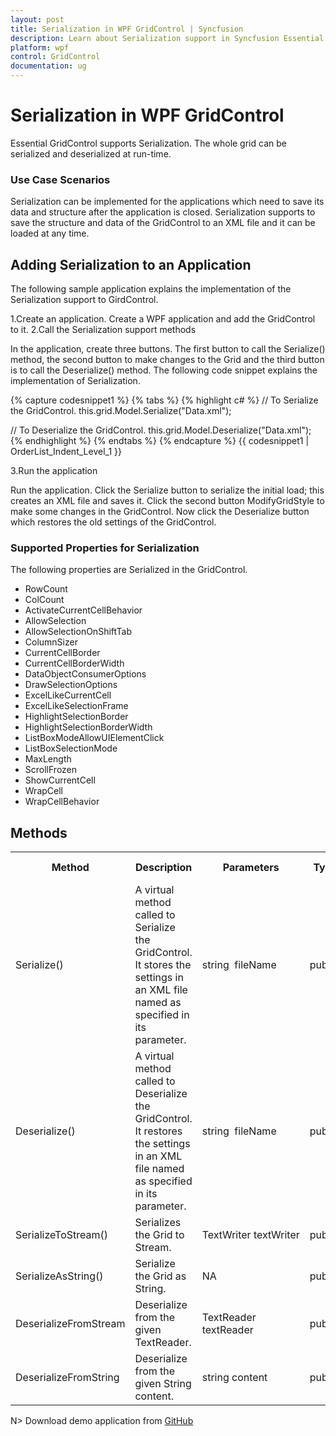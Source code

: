 ```yaml
---
layout: post
title: Serialization in WPF GridControl | Syncfusion
description: Learn about Serialization support in Syncfusion Essential Studio WPF GridControl, its elements and more details.
platform: wpf
control: GridControl
documentation: ug
---
```


# Serialization in WPF GridControl

Essential GridControl supports Serialization. The whole grid can be serialized and deserialized at run-time. 

### Use Case Scenarios

Serialization can be implemented for the applications which need to save its data and structure after the application is closed. Serialization supports to save the structure and data of the GridControl to an XML file and it can be loaded at any time.

## Adding Serialization to an Application 

The following sample application explains the implementation of the Serialization support to GirdControl.

1.Create an application. Create a WPF application and add the GridControl to it. 
2.Call the Serialization support methods

In the application, create three buttons. The first button to call the Serialize() method, the second button to make changes to the Grid and the third button is to call the Deserialize() method. The following code snippet explains the implementation of Serialization.

{% capture codesnippet1 %}
{% tabs %}
{% highlight c# %}
// To Serialize the GridControl.
this.grid.Model.Serialize("Data.xml");

// To Deserialize the GridControl.
this.grid.Model.Deserialize("Data.xml");
{% endhighlight  %}
{% endtabs %}
{% endcapture %}
{{ codesnippet1 | OrderList_Indent_Level_1 }}

3.Run the application

Run the application. Click the Serialize button to serialize the initial load; this creates an XML file and saves it. Click the second button ModifyGridStyle to make some changes in the GridControl. Now click the Deserialize button which restores the old settings of the GridControl. 

### Supported Properties for Serialization

The following properties are Serialized in the GridControl.

* RowCount
* ColCount
* ActivateCurrentCellBehavior
* AllowSelection
* AllowSelectionOnShiftTab
* ColumnSizer
* CurrentCellBorder
* CurrentCellBorderWidth
* DataObjectConsumerOptions
* DrawSelectionOptions
* ExcelLikeCurrentCell
* ExcelLikeSelectionFrame
* HighlightSelectionBorder
* HighlightSelectionBorderWidth
* ListBoxModeAllowUIElementClick
* ListBoxSelectionMode
* MaxLength
* ScrollFrozen
* ShowCurrentCell
* WrapCell
* WrapCellBehavior

## Methods

<table>
<tr>
<th>
Method </th><th>
Description </th><th>
Parameters </th><th>
Type </th><th>
Return Type </th></tr>
<tr>
<td>
Serialize()</td><td>
A virtual method called to Serialize the GridControl. It stores the settings in an XML file named as specified in its parameter.</td><td>
string  fileName</td><td>
public</td><td>
void</td></tr>
<tr>
<td>
Deserialize()</td><td>
A virtual method called to Deserialize the GridControl. It restores the settings in an XML file named as specified in its parameter.</td><td>
string  fileName</td><td>
public</td><td>
void</td></tr>
<tr>
<td>
SerializeToStream()</td><td>
Serializes the Grid to Stream.</td><td>
TextWriter textWriter</td><td>
public </td><td>
void</td></tr>
<tr>
<td>
SerializeAsString()</td><td>
Serialize the Grid as String.</td><td>
NA</td><td>
public</td><td>
string </td></tr>
<tr>
<td>
DeserializeFromStream</td><td>
Deserialize from the given TextReader.</td><td>
TextReader textReader</td><td>
public</td><td>
void</td></tr>
<tr>
<td>
DeserializeFromString</td><td>
Deserialize from the given String content.</td><td>
string content</td><td>
public</td><td>
void</td></tr>
</table>


N> Download demo application from [GitHub](https://github.com/syncfusion/wpf-demos/tree/master/gridcontrol/Serialization)




